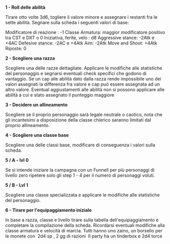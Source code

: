 **1 - Roll delle abilità**

Tirare otto volte 3d6, togliere il valore minore e assegnare i restanti fra le sette abilità.
Segnare sulla scheda i seguenti valori di base:

Modificatore di reazione : -1
Classe Armatura: maggior modificatore positivo tra CST e DXT o 0
Iniziativa, ferite, velo : d8
Aggressive stance: -2Atk e +4AC
Defesive stance: -2AC e +4Atk
Aim: -2Atk
Move and Shoot: +4Atk
Riposte: 0

**2 - Scegliere una razza**

Scegliere una delle razze dettagliate. Applicare le modifiche alle statistiche del personaggio e segnarsi eventuali check specifici che godono di vantaggio. Se un cap alle abilità dato dalla razza rende impossibile uno dei valori assegnati la differenza fra valore e cap può essere assegnata ad un altro valore.
Eventual aggiustamenti alle abilità non si possono applicare alle abilità a cui e stato assegnato il punteggio maggiore

**3 - Decidere un allineamento**

Scegliere se il proprio personaggio sarà legale neutrale o caotico, nota che gli incantesimi a disposizione della classe chierico saranno limitati dal proprio allineamento.

**4 - Scegliere una classe base**

Scegliere una delle classi base, modificare di conseguenza i valori sulla scheda.

**5 / A - lvl 0**

Se si intende iniziare la campagna con un Funnell per più personaggi di livello zero ripetere solo gli step 1 - 4 per il numero di personaggi voluti.

**5 / B - Lvl 1**

Scegliere una classe specializzata e applicare le modifiche alle statistiche del personaggio.

**6 - Tirare per l'equipaggiamento iniziale**

In base a razza, classe e livello tirare sulla tabella dell'equipaggiamento e completare la compilazione della scheda. Ricordarsi eventuali modifiche alla classe armatura e velocità di marcia.
Tutti hanno uno zaino, un borsello per le monete con  2d4 sp , 2 gg di razioni 
Il party ha un tinderbox e 2d4 torce